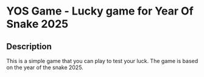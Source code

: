 # YOS Game - Lucky game for Year Of Snake 2025

## Description
This is a simple game that you can play to test your luck. The game is based on the year of the snake 2025.
